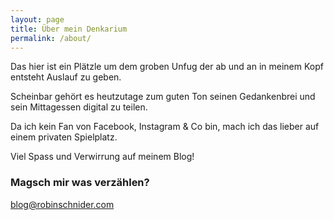 ```yaml
---
layout: page
title: Über mein Denkarium
permalink: /about/
---
```



Das hier ist ein Plätzle um dem groben Unfug der ab und an in meinem Kopf entsteht Auslauf zu geben.

Scheinbar gehört es heutzutage zum guten Ton seinen Gedankenbrei und sein Mittagessen digital zu teilen.

Da ich kein Fan von Facebook, Instagram & Co bin, mach ich das lieber auf einem privaten Spielplatz.

Viel Spass und Verwirrung auf meinem Blog!

### Magsch mir was verzählen?

[blog@robinschnider.com](mailto:blog@robinschnider.com)
